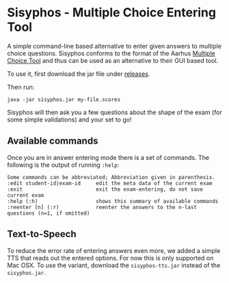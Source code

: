 # Sisyphos - Multiple Choice Entering Tool
A simple command-line based alternative to enter given answers to
multiple choice questions. Sisyphos conforms to the format of the
Aarhus [Multiple Choice Tool](http://www.brics.dk/Multiple/) and
thus can be used as an alternative to their GUI based tool.

To use it, first download the jar file under [releases](https://github.com/b-studios/sisyphos/releases).

Then run:

```
java -jar sisyphos.jar my-file.scores
```

Sisyphos will then ask you a few questions about the shape of the
exam (for some simple validations) and your set to go!

## Available commands
Once you are in answer entering mode there is a set of commands. The
following is the output of running `:help`:

```
Some commands can be abbreviated; Abbreviation given in parenthesis.
:edit student-id|exam-id     edit the meta data of the current exam
:exit                        exit the exam-entering, do not save current exam
:help (:h)                   shows this summary of available commands
:reenter [n] (:r)            reenter the answers to the n-last questions (n=1, if omitted)
```

## Text-to-Speech
To reduce the error rate of entering answers even more, we added a simple TTS that reads out the entered options. For now this is only supported on Mac OSX. To use the variant, download the `sisyphos-tts.jar` instead of the `sisyphos.jar`.

